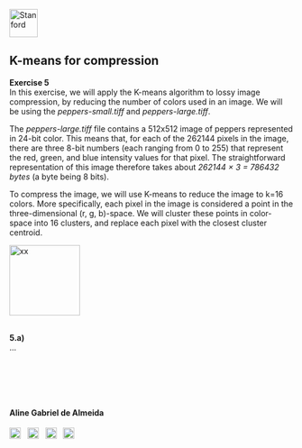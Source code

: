 <a href="https://i.dlpng.com/static/png/498606_preview.png"><img src="https://i.dlpng.com/static/png/498606_preview.png" title="Stanford" alt="Stanford" height="50"></a>

## K-means for compression
  
**Exercise 5**  
In this exercise, we will apply the K-means algorithm to lossy image compression, by reducing the number of colors used in an image. We will be using the *peppers-small.tiff* and *peppers-large.tiff*.  

The *peppers-large.tiff* file contains a 512x512 image of peppers represented in 24-bit color. This means that, for each of the 262144 pixels in the image, there are three 8-bit numbers (each ranging from 0 to 255) that represent the red, green, and blue intensity values for that pixel. The straightforward representation of this image therefore takes about *262144 × 3 = 786432 bytes* (a byte being 8 bits).  

To compress the image, we will use K-means to reduce the image to k=16 colors. More specifically, each pixel in the image is considered a point in the three-dimensional (r, g, b)-space. We will cluster these points in color-space into 16 clusters, and replace each pixel with the closest cluster centroid.









<a href="https://github.com/AlmeidaAlin3/MachineLearning/blob/master/ProblemSet3/Exercise5/xx/.png"><img src="https://github.com/AlmeidaAlin3/MachineLearning/blob/master/ProblemSet3/Exercise5/img/xx.png" title="xx" alt="xx" height="125"></a>

&nbsp; 
&nbsp;  
**5.a)**  
...




&nbsp;  
&nbsp;  
---

#### Aline Gabriel de Almeida  
<a href="https://www.linkedin.com/in/alinegalmeida/"><img src="https://cdn3.iconfinder.com/data/icons/logos-and-brands-adobe/512/201_Linkedin-512.png" title="Linkedin: alinegalmeida" alt="https://www.linkedin.com/in/alinegalmeida/" height="20"></a>
&nbsp; <a href="https://www.kaggle.com/almeidaalin3"><img src="https://cdn3.iconfinder.com/data/icons/logos-and-brands-adobe/512/189_Kaggle-512.png" title="Kaggle: almeidaalin3" alt="https://www.kaggle.com/almeidaalin3" height="20"></a>
&nbsp; <a href="mailto:aline.gabriel.almeida@gmail.com"><img src="https://cdn3.iconfinder.com/data/icons/logos-and-brands-adobe/512/147_Gmail-512.png" title="aline.gabriel.almeida@gmail.com" alt="aline.gabriel.almeida@gmail.com" height="20"></a>
&nbsp; <a href="https://github.com/AlmeidaAlin3/"><img src="https://cdn3.iconfinder.com/data/icons/logos-and-brands-adobe/512/142_Github-512.png" title="Github: AlmeidaAlin3" alt="https://github.com/AlmeidaAlin3/" height="20"></a> 


